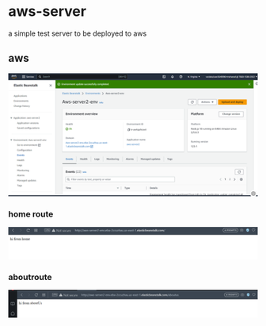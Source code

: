 # aws-server
a simple test server to be deployed to aws 

## aws 
![aws](./assets/aws.png)
### home route
![url1](./assets/url1.png)
### aboutroute

![url2](./assets/url2.png)
